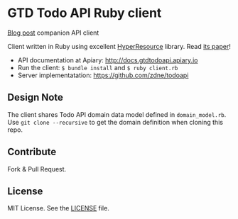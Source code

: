 # GTD Todo API Ruby client
[Blog post](http://blog.apiary.io/2014/03/06/Surfing-API/) companion API client 

Client written in Ruby using excellent [HyperResource](https://github.com/gamache/hyperresource) library. Read [its paper](http://petegamache.com/wsrest2014-gamache.pdf)!

- API documentation at Apiary: <http://docs.gtdtodoapi.apiary.io>
- Run the client: `$ bundle install` and `$ ruby client.rb`
- Server implementatation: <https://github.com/zdne/todoapi>

## Design Note
The client shares Todo API domain data model defined in `domain_model.rb`. Use `git clone --recursive` to get the domain definition when cloning this repo. 

## Contribute
Fork & Pull Request.

## License
MIT License. See the [LICENSE](LICENSE) file.
